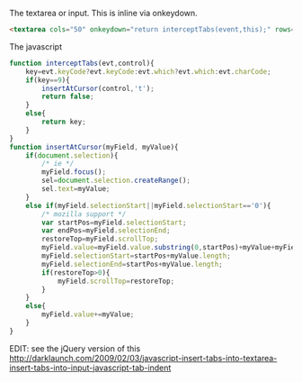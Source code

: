 The textarea or input. This is inline via onkeydown.
```html
<textarea cols="50" onkeydown="return interceptTabs(event,this);" rows="15"></textarea>
```

The javascript
```javascript
function interceptTabs(evt,control){
	key=evt.keyCode?evt.keyCode:evt.which?evt.which:evt.charCode;
	if(key==9){
		insertAtCursor(control,'t');
		return false;
	}
	else{
		return key;
	}
}
function insertAtCursor(myField, myValue){
	if(document.selection){
		/* ie */
		myField.focus();
		sel=document.selection.createRange();
		sel.text=myValue;
	}
	else if(myField.selectionStart||myField.selectionStart=='0'){
		/* mozilla support */
		var startPos=myField.selectionStart;
		var endPos=myField.selectionEnd;
		restoreTop=myField.scrollTop;
		myField.value=myField.value.substring(0,startPos)+myValue+myField.value.substring(endPos,myField.value.length);
		myField.selectionStart=startPos+myValue.length;
		myField.selectionEnd=startPos+myValue.length;
		if(restoreTop>0){
			myField.scrollTop=restoreTop;
		}
	}
	else{
		myField.value+=myValue;
	}
}
```

EDIT: see the jQuery version of this http://darklaunch.com/2009/02/03/javascript-insert-tabs-into-textarea-insert-tabs-into-input-javascript-tab-indent


